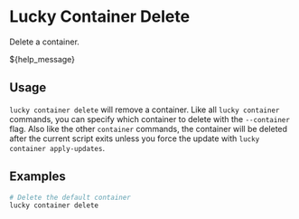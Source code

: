 # Lucky Container Delete

Delete a container.

${help_message}

## Usage

`lucky container delete` will remove a container. Like all `lucky container` commands, you can specify which container to delete with the `--container` flag. Also like the other `container` commands, the container will be deleted after the current script exits unless you force the update with `lucky container apply-updates`.

## Examples

```bash
# Delete the default container
lucky container delete
```